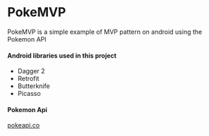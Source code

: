 # PokeMVP

PokeMVP is a simple example of MVP pattern on android using the Pokemon API
#### Android libraries used in this project
  - Dagger 2
  - Retrofit
  - Butterknife
  - Picasso

#### Pokemon Api
[pokeapi.co][poke]

 [poke]: <http://pokeapi.co>